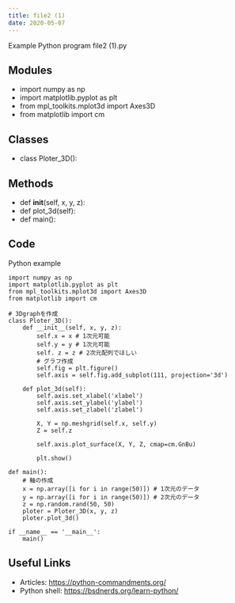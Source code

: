 ```yaml
---
title: file2 (1)
date: 2020-05-07
---
```

Example Python program file2 (1).py

## Modules

* import numpy as np
* import matplotlib.pyplot as plt
* from mpl_toolkits.mplot3d import Axes3D
* from matplotlib import cm

## Classes

* class Ploter_3D():

## Methods

* def __init__(self, x, y, z):
* def plot_3d(self):
* def main():

## Code

Python example

    import numpy as np
    import matplotlib.pyplot as plt
    from mpl_toolkits.mplot3d import Axes3D
    from matplotlib import cm
    
    # 3Dgraphを作成
    class Ploter_3D():
        def __init__(self, x, y, z):
            self.x = x # 1次元可能
            self.y = y # 1次元可能
            self. z = z # 2次元配列でほしい
            # グラフ作成
            self.fig = plt.figure()
            self.axis = self.fig.add_subplot(111, projection='3d')
    
        def plot_3d(self):
            self.axis.set_xlabel('xlabel')
            self.axis.set_ylabel('ylabel')
            self.axis.set_zlabel('zlabel')
    
            X, Y = np.meshgrid(self.x, self.y)
            Z = self.z
    
            self.axis.plot_surface(X, Y, Z, cmap=cm.GnBu)
    
            plt.show()
    
    def main():
        # 軸の作成
        x = np.array([i for i in range(50)]) # 1次元のデータ
        y = np.array([i for i in range(50)]) # 2次元のデータ
        z = np.random.rand(50, 50)
        ploter = Ploter_3D(x, y, z)
        ploter.plot_3d()
    
    if __name__ == '__main__':
        main()
    

## Useful Links

- Articles: https://python-commandments.org/
- Python shell: https://bsdnerds.org/learn-python/
